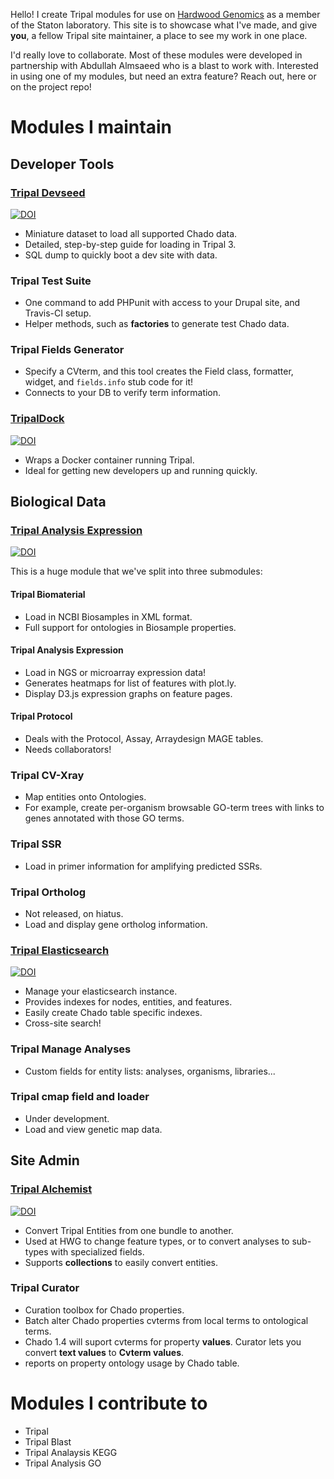 Hello!  I create Tripal modules for use on [Hardwood Genomics](hardwoodgenomics.org) as a member of the Staton laboratory.  This site is to showcase what I've made, and give **you**, a fellow Tripal site maintainer, a place to see my work in one place.


I'd really love to collaborate.  Most of these modules were developed in partnership with Abdullah Almsaeed who is a blast to work with.  Interested in using one of my modules, but need an extra feature?  Reach out, here or on the project repo!


# Modules I maintain

## Developer Tools

### [Tripal Devseed](https://github.com/statonlab/tripal_dev_mini_dataset)

[![DOI](https://zenodo.org/badge/DOI/10.5281/zenodo.1252453.svg)](https://doi.org/10.5281/zenodo.1252453)


* Miniature dataset to load all supported Chado data.
* Detailed, step-by-step guide for loading in Tripal 3.
* SQL dump to quickly boot a dev site with data.

### Tripal Test Suite
* One command to add PHPunit with access to your Drupal site, and Travis-CI setup.
* Helper methods, such as **factories** to generate test Chado data.

### Tripal Fields Generator
* Specify a CVterm, and this tool creates the Field class, formatter, widget, and `fields.info` stub code for it!
* Connects to your DB to verify term information.

### [TripalDock](https://github.com/statonlab/tripaldock)
[![DOI](https://zenodo.org/badge/DOI/10.5281/zenodo.1187125.svg)](https://doi.org/10.5281/zenodo.1187125)

* Wraps a Docker container running Tripal.  
* Ideal for getting new developers up and running quickly.

## Biological Data

### [Tripal Analysis Expression](https://github.com/tripal/tripal_analysis_expression)
[![DOI](https://zenodo.org/badge/DOI/10.5281/zenodo.1115662.svg)](https://doi.org/10.5281/zenodo.1115662)


This is a huge module that we've split into three submodules:

#### Tripal Biomaterial
* Load in NCBI Biosamples in XML format.
* Full support for ontologies in Biosample properties.

#### Tripal Analysis Expression
* Load in NGS or microarray expression data!
* Generates heatmaps for list of features with plot.ly.
* Display D3.js expression graphs on feature pages.


#### Tripal Protocol
* Deals with the Protocol, Assay, Arraydesign MAGE tables.
* Needs collaborators!

### Tripal CV-Xray 
* Map entities onto Ontologies.
* For example, create per-organism browsable GO-term trees with links to genes annotated with those GO terms.

### Tripal SSR

* Load in primer information for amplifying predicted SSRs.

### Tripal Ortholog

* Not released, on hiatus.
* Load and display gene ortholog information.

### [Tripal Elasticsearch](https://github.com/tripal/tripal_elasticsearch/)
[![DOI](https://zenodo.org/badge/DOI/10.5281/zenodo.1222187.svg)](https://doi.org/10.5281/zenodo.1222187)


* Manage your elasticsearch instance.
* Provides indexes for nodes, entities, and features. 
* Easily create Chado table specific indexes.
* Cross-site search!

### Tripal Manage Analyses
* Custom fields for entity lists: analyses, organisms, libraries...

### Tripal cmap field and loader
* Under development.
* Load and view genetic map data.


## Site Admin

### [Tripal Alchemist](https://github.com/statonlab/tripal_alchemist)
[![DOI](https://zenodo.org/badge/DOI/10.5281/zenodo.1187120.svg)](https://doi.org/10.5281/zenodo.1187120)

* Convert Tripal Entities from one bundle to another.
* Used at HWG to change feature types, or to convert analyses to sub-types with specialized fields.
* Supports **collections** to easily convert entities.

### Tripal Curator

* Curation toolbox for Chado properties.
* Batch alter Chado properties cvterms from local terms to ontological terms.
* Chado 1.4 will suport cvterms for property **values**.  Curator lets you convert **text values** to **Cvterm values**.
* reports on property ontology usage by Chado table.

# Modules I contribute to
* Tripal
* Tripal Blast
* Tripal Analaysis KEGG
* Tripal Analysis GO